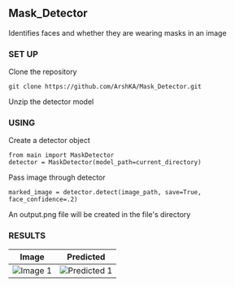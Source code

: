 ## Mask_Detector

Identifies faces and whether they are wearing masks in an image

### SET UP
Clone the repository

```git clone https://github.com/ArshKA/Mask_Detector.git```

Unzip the detector model

### USING

Create a detector object
```
from main import MaskDetector
detector = MaskDetector(model_path=current_directory)
```

Pass image through detector

```marked_image = detector.detect(image_path, save=True, face_confidence=.2)```

An output.png file will be created in the file's directory

### RESULTS

Image                     |Predicted
:-------------------------:|:-------------------------:
![Image 1](media/mask1.jpg "Image 1") | ![Predicted 1](media/mask1Output.png "Predicted 1")
